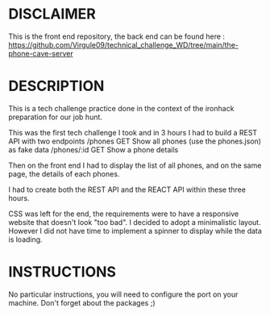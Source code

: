 # DISCLAIMER

This is the front end repository, the back end can be found here : https://github.com/Virgule09/technical_challenge_WD/tree/main/the-phone-cave-server

# DESCRIPTION

This is a tech challenge practice done in the context of the ironhack preparation for our job hunt.

This was the first tech challenge I took and in 3 hours I had to build a REST API with two endpoints 
/phones GET Show all phones (use the phones.json) as fake data
/phones/:id GET Show a phone details

Then on the front end I had to display the list of all phones, and on the same page, the details of each phones.

I had to create both the REST API and the REACT API within these three hours.

CSS was left for the end, the requirements were to have a responsive website that doesn't look "too bad". I decided to adopt a minimalistic layout.
However I did not have time to implement a spinner to display while the data is loading.

# INSTRUCTIONS
No particular instructions, you will need to configure the port on your machine.
Don't forget about the packages ;)

